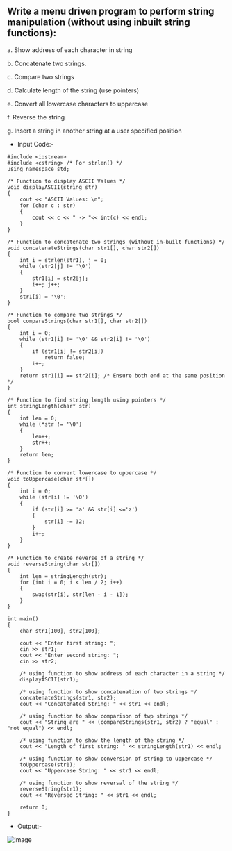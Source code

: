 ## Write a menu driven program to perform string manipulation (without using inbuilt string functions):
a. Show address of each character in string 

b. Concatenate two strings. 

c. Compare two strings 

d. Calculate length of the string (use pointers) 

e. Convert all lowercase characters to uppercase 

f. Reverse the string 

g. Insert a string in another string at a user specified position

- Input Code:-
```
#include <iostream>
#include <cstring> /* For strlen() */
using namespace std;

/* Function to display ASCII Values */
void displayASCII(string str)
{
    cout << "ASCII Values: \n";
    for (char c : str)
    {
        cout << c << " -> "<< int(c) << endl;
    }
}

/* Function to concatenate two strings (without in-built functions) */
void concatenateStrings(char str1[], char str2[])
{
    int i = strlen(str1), j = 0;
    while (str2[j] != '\0') 
    {
        str1[i] = str2[j];
        i++; j++;
    }
    str1[i] = '\0';
}

/* Function to compare two strings */
bool compareStrings(char str1[], char str2[])
{
    int i = 0;
    while (str1[i] != '\0' && str2[i] != '\0') 
    {
        if (str1[i] != str2[i])
            return false;
        i++;
    }
    return str1[i] == str2[i]; /* Ensure both end at the same position */
}

/* Function to find string length using pointers */
int stringLength(char* str)
{
    int len = 0;
    while (*str != '\0') 
    {
        len++;
        str++;
    }
    return len;
}

/* Function to convert lowercase to uppercase */
void toUppercase(char str[])
{
    int i = 0;
    while (str[i] != '\0')
    {
        if (str[i] >= 'a' && str[i] <='z')
        {
            str[i] -= 32;
        }
        i++;
    }
}

/* Function to create reverse of a string */
void reverseString(char str[])
{
    int len = stringLength(str);
    for (int i = 0; i < len / 2; i++)
    {
        swap(str[i], str[len - i - 1]);
    }
}

int main()
{
    char str1[100], str2[100];

    cout << "Enter first string: ";
    cin >> str1;
    cout << "Enter second string: ";
    cin >> str2;

    /* using function to show address of each character in a string */
    displayASCII(str1);

    /* using function to show concatenation of two strings */
    concatenateStrings(str1, str2);
    cout << "Concatenated String: " << str1 << endl;

    /* using function to show comparison of twp strings */
    cout << "String are " << (compareStrings(str1, str2) ? "equal" : "not equal") << endl;

    /* using function to show the length of the string */
    cout << "Length of first string: " << stringLength(str1) << endl;

    /* using function to show conversion of string to uppercase */
    toUppercase(str1);
    cout << "Uppercase String: " << str1 << endl;

    /* using function to show reversal of the string */
    reverseString(str1);
    cout << "Reversed String: " << str1 << endl;

    return 0;
}
```

- Output:-

![image](https://github.com/user-attachments/assets/05e901c3-2183-40ca-be02-3b848c4a371c)
